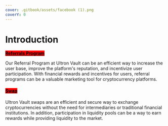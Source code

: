 ```yaml
---
cover: .gitbook/assets/facebook (1).png
coverY: 0
---
```


# Introduction



<mark style="background-color:red;">****</mark>[<mark style="background-color:red;">**Referrals Program**</mark> ](features/referrals-program.md)<mark style="background-color:red;">****</mark>

Our Referral Program at Ultron Vault can be an efficient way to increase the user base, improve the platform's reputation, and incentivize user participation. With financial rewards and incentives for users, referral programs can be a valuable marketing tool for cryptocurrency platforms.

#### <mark style="background-color:red;"></mark>[<mark style="background-color:red;">Swap</mark>](./#swap)<mark style="background-color:red;"></mark>

Ultron Vault swaps are an efficient and secure way to exchange cryptocurrencies without the need for intermediaries or traditional financial institutions. In addition, participation in liquidity pools can be a way to earn rewards while providing liquidity to the market.
